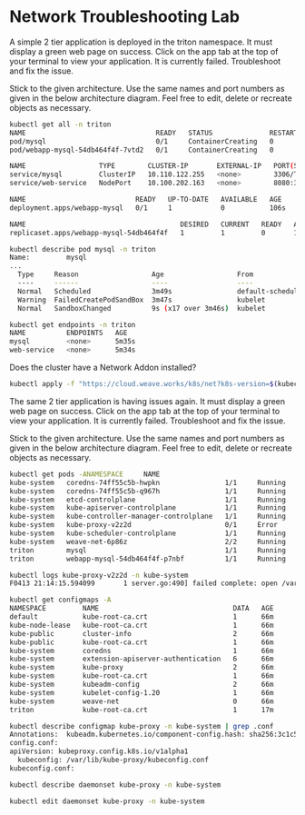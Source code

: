 # Network Troubleshooting Lab

A simple 2 tier application is deployed in the triton namespace. It must display a green web page on success. Click on the app tab at the top of your terminal to view your application. It is currently failed. Troubleshoot and fix the issue.



Stick to the given architecture. Use the same names and port numbers as given in the below architecture diagram. Feel free to edit, delete or recreate objects as necessary.
```bash
kubectl get all -n triton
NAME                                READY   STATUS              RESTARTS   AGE
pod/mysql                           0/1     ContainerCreating   0          107s
pod/webapp-mysql-54db464f4f-7vtd2   0/1     ContainerCreating   0          106s

NAME                  TYPE        CLUSTER-IP       EXTERNAL-IP   PORT(S)          AGE
service/mysql         ClusterIP   10.110.122.255   <none>        3306/TCP         107s
service/web-service   NodePort    10.100.202.163   <none>        8080:30081/TCP   106s

NAME                           READY   UP-TO-DATE   AVAILABLE   AGE
deployment.apps/webapp-mysql   0/1     1            0           106s

NAME                                      DESIRED   CURRENT   READY   AGE
replicaset.apps/webapp-mysql-54db464f4f   1         1         0       106s
```
```bash
kubectl describe pod mysql -n triton
Name:         mysql
...
  Type     Reason                  Age                  From               Message
  ----     ------                  ----                 ----               -------
  Normal   Scheduled               3m49s                default-scheduler  Successfully assigned triton/mysql to controlplane
  Warning  FailedCreatePodSandBox  3m47s                kubelet            Failed to create pod sandbox: rpc error: code = Unknown desc = [failed to set up sandbox container "b2ad5397b7141c4ff83143d0cabd17b8f12b9614e699f47e72ec822134c14d05" network for pod "mysql": networkPlugin cni failed to set up pod "mysql_triton" network: unable to allocate IP address: Post "http://127.0.0.1:6784/ip/b2ad5397b7141c4ff83143d0cabd17b8f12b9614e699f47e72ec822134c14d05": dial tcp 127.0.0.1:6784: connect: connection refused, failed to clean up sandbox container "b2ad5397b7141c4ff83143d0cabd17b8f12b9614e699f47e72ec822134c14d05" network for pod "mysql": networkPlugin cni failed to teardown pod "mysql_triton" network: Delete "http://127.0.0.1:6784/ip/b2ad5397b7141c4ff83143d0cabd17b8f12b9614e699f47e72ec822134c14d05": dial tcp 127.0.0.1:6784: connect: connection refused]
  Normal   SandboxChanged          9s (x17 over 3m46s)  kubelet            Pod sandbox changed, it will be killed and re-created.
```
```bash
kubectl get endpoints -n triton
NAME          ENDPOINTS   AGE
mysql         <none>      5m35s
web-service   <none>      5m34s
```
Does the cluster have a Network Addon installed?

```bash
kubectl apply -f "https://cloud.weave.works/k8s/net?k8s-version=$(kubectl version | base64 | tr -d '\n')"
```


The same 2 tier application is having issues again. It must display a green web page on success. Click on the app tab at the top of your terminal to view your application. It is currently failed. Troubleshoot and fix the issue.



Stick to the given architecture. Use the same names and port numbers as given in the below architecture diagram. Feel free to edit, delete or recreate objects as necessary.

```bash
kubectl get pods -ANAMESPACE     NAME                                   READY   STATUS    RESTARTS   AGE
kube-system   coredns-74ff55c5b-hwpkn                1/1     Running   0          63m
kube-system   coredns-74ff55c5b-q967h                1/1     Running   0          63m
kube-system   etcd-controlplane                      1/1     Running   0          63m
kube-system   kube-apiserver-controlplane            1/1     Running   0          63m
kube-system   kube-controller-manager-controlplane   1/1     Running   0          63m
kube-system   kube-proxy-v2z2d                       0/1     Error     3          61s
kube-system   kube-scheduler-controlplane            1/1     Running   0          63m
kube-system   weave-net-6p86z                        2/2     Running   0          3m55s
triton        mysql                                  1/1     Running   0          60s
triton        webapp-mysql-54db464f4f-p7nbf          1/1     Running   0          58s
```
```bash
kubectl logs kube-proxy-v2z2d -n kube-system
F0413 21:14:15.594099       1 server.go:490] failed complete: open /var/lib/kube-proxy/configuration.conf: no such file or directory
```
```bash
kubectl get configmaps -A
NAMESPACE         NAME                                 DATA   AGE
default           kube-root-ca.crt                     1      66m
kube-node-lease   kube-root-ca.crt                     1      66m
kube-public       cluster-info                         2      66m
kube-public       kube-root-ca.crt                     1      66m
kube-system       coredns                              1      66m
kube-system       extension-apiserver-authentication   6      66m
kube-system       kube-proxy                           2      66m
kube-system       kube-root-ca.crt                     1      66m
kube-system       kubeadm-config                       2      66m
kube-system       kubelet-config-1.20                  1      66m
kube-system       weave-net                            0      66m
triton            kube-root-ca.crt                     1      17m
```
```bash
kubectl describe configmap kube-proxy -n kube-system | grep .conf
Annotations:  kubeadm.kubernetes.io/component-config.hash: sha256:3c1c57a3d54be93d94daaa656d9428e3fbaf8d0cbb4d2221339c2d450391ee35
config.conf:
apiVersion: kubeproxy.config.k8s.io/v1alpha1
  kubeconfig: /var/lib/kube-proxy/kubeconfig.conf
kubeconfig.conf:
```
```bash
kubectl describe daemonset kube-proxy -n kube-system
```
```bash
kubectl edit daemonset kube-proxy -n kube-system
```
